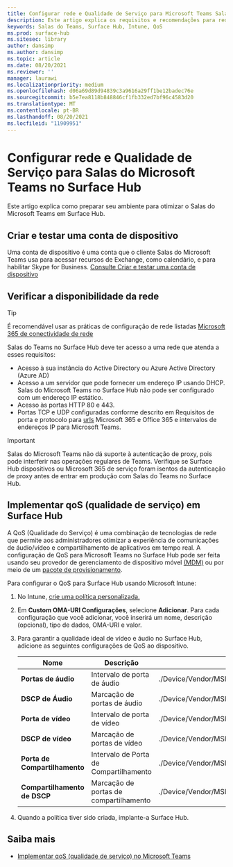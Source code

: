 ```yaml
---
title: Configurar rede e Qualidade de Serviço para Microsoft Teams Sala no Surface Hub
description: Este artigo explica os requisitos e recomendações para rede e Qualidade do Serviço para otimizar Salas do Microsoft Teams no Surface Hub.
keywords: Salas do Teams, Surface Hub, Intune, QoS
ms.prod: surface-hub
ms.sitesec: library
author: dansimp
ms.author: dansimp
ms.topic: article
ms.date: 08/20/2021
ms.reviewer: ''
manager: laurawi
ms.localizationpriority: medium
ms.openlocfilehash: d06a69d89d94839c3a9616a29ff1be12badec76e
ms.sourcegitcommit: b5e7ea8118b848846cf1fb332ed7bf96c4583d20
ms.translationtype: MT
ms.contentlocale: pt-BR
ms.lasthandoff: 08/20/2021
ms.locfileid: "11909951"
---
```

# <a name="configure-networking-and-quality-of-service-for-microsoft-teams-rooms-on-surface-hub"></a>Configurar rede e Qualidade de Serviço para Salas do Microsoft Teams no Surface Hub

Este artigo explica como preparar seu ambiente para otimizar o Salas do Microsoft Teams em Surface Hub.

## <a name="create-and-test-a-device-account"></a>Criar e testar uma conta de dispositivo

Uma conta de dispositivo é uma conta que o cliente Salas do Microsoft Teams usa para acessar recursos de Exchange, como calendário, e para habilitar Skype for Business. [Consulte Criar e testar uma conta de dispositivo](create-and-test-a-device-account-surface-hub.md)

## <a name="check-network-availability"></a>Verificar a disponibilidade da rede

> [!TIP]
> É recomendável usar as práticas de configuração de rede listadas [Microsoft 365 de conectividade de rede](https://aka.ms/pnc)

Salas do Teams no Surface Hub deve ter acesso a uma rede que atenda a esses requisitos:

- Acesso à sua instância do Active Directory ou Azure Active Directory (Azure AD)
- Acesso a um servidor que pode fornecer um endereço IP usando DHCP. Salas do Microsoft Teams no Surface Hub não pode ser configurado com um endereço IP estático.
- Acesso às portas HTTP 80 e 443.
- Portas TCP e UDP configuradas conforme descrito em Requisitos de porta e protocolo para [urls](/microsoft-365/enterprise/urls-and-ip-address-ranges) Microsoft 365 e Office 365 e intervalos de endereços IP para Microsoft Teams.

> [!IMPORTANT]
> Salas do Microsoft Teams não dá suporte à autenticação de proxy, pois pode interferir nas operações regulares de Teams. Verifique se Surface Hub dispositivos ou Microsoft 365 de serviço foram isentos da autenticação de proxy antes de entrar em produção com Salas do Teams no Surface Hub.

## <a name="implement-quality-of-service-qos-on-surface-hub"></a>Implementar qoS (qualidade de serviço) em Surface Hub

A QoS (Qualidade do Serviço) é uma combinação de tecnologias de rede que permite aos administradores otimizar a experiência de comunicações de áudio/vídeo e compartilhamento de aplicativos em tempo real.
A configuração de QoS para Microsoft Teams no Surface Hub pode ser feita usando seu provedor de gerenciamento de dispositivo móvel [(MDM)](manage-settings-with-mdm-for-surface-hub.md) ou por meio de um [pacote de provisionamento](provisioning-packages-for-surface-hub.md).

Para configurar o QoS para Surface Hub usando Microsoft Intune:

1. No Intune, [crie uma política personalizada.](/intune/custom-settings-configure)

2. Em **Custom OMA-URI Configurações**, selecione **Adicionar**. Para cada configuração que você adicionar, você inserirá um nome, descrição (opcional), tipo de dados, OMA-URI e valor.

3. Para garantir a qualidade ideal de vídeo e áudio no Surface Hub, adicione as seguintes configurações de QoS ao dispositivo.

    | Nome                  | Descrição           | OMA-URI                                                                        | Tipo    | Valor       |
    | --------------------- | --------------------- | ------------------------------------------------------------------------------ | ------- | ----------- |
    | **Portas de áudio**       | Intervalo de porta de áudio      | ./Device/Vendor/MSFT/NetworkQoSPolicy/TeamsAudio/SourcePortMatchCondition      | String  | 50000-50019 |
    | **DSCP de Áudio**        | Marcação de portas de áudio   | ./Device/Vendor/MSFT/NetworkQoSPolicy/TeamsAudio/DSCPAction                    | Inteiro | 46          |
    | **Porta de vídeo**        | Intervalo de porta de vídeo      | ./Device/Vendor/MSFT/NetworkQoSPolicy/TeamsVideo/SourcePortMatchCondition      | String  | 50020-50039 |
    | **DSCP de vídeo**        | Marcação de portas de vídeo   | ./Device/Vendor/MSFT/NetworkQoSPolicy/TeamsVideo/DSCPAction                    | Inteiro | 34          |
    | **Porta de Compartilhamento**      | Intervalo de Porta de Compartilhamento    | ./Device/Vendor/MSFT/NetworkQoSPolicy/TeamsSharing/SourcePortMatchCondition    | String  | 50040-50059 |
    | **Compartilhamento de DSCP**      | Marcação de portas de compartilhamento | ./Device/Vendor/MSFT/NetworkQoSPolicy/TeamsSharing/DSCPAction                  | Inteiro | 18          |

4. Quando a política tiver sido criada, implante-a Surface Hub.

## <a name="learn-more"></a>Saiba mais

- [Implementar qoS (qualidade de serviço) no Microsoft Teams](/microsoftteams/qos-in-teams)
